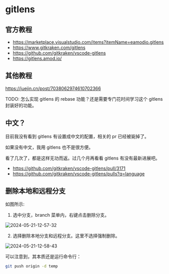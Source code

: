 # gitlens

## 官方教程

- https://marketplace.visualstudio.com/items?itemName=eamodio.gitlens
- https://www.gitkraken.com/gitlens
- https://github.com/gitkraken/vscode-gitlens
- https://gitlens.amod.io/

## 其他教程

https://juejin.cn/post/7038062974610702366

TODO: 怎么实现 gitlens 的 rebase 功能？还是需要专门花时间学习这个 gitlens 封装好的功能。

## 中文？

目前我没有看到 gitlens 有设置成中文的配置，相关的 pr 已经被毙掉了。

如果没有中文，我用 gitlens 也不是很方便。

看了几次了，都是这样无功而返。过几个月再看看 gitlens 有没有最新进展吧。

- https://github.com/gitkraken/vscode-gitlens/pull/3171
- https://github.com/gitkraken/vscode-gitlens/pulls?q=language

## 删除本地和远程分支

如图所示:

1. 选中分支，branch 菜单内，右键点击删除分支。

![2024-05-21-12-57-32](https://cdn.jsdelivr.net/gh/ruan-cat/img-store/img/2024-05-21-12-57-32.png)

2. 选择删除本地分支和远程分支。这里不选择强制删除。

![2024-05-21-12-58-43](https://cdn.jsdelivr.net/gh/ruan-cat/img-store/img/2024-05-21-12-58-43.png)

可以注意到，其本质还是运行命令行：

```bash
git push origin -d temp
```
